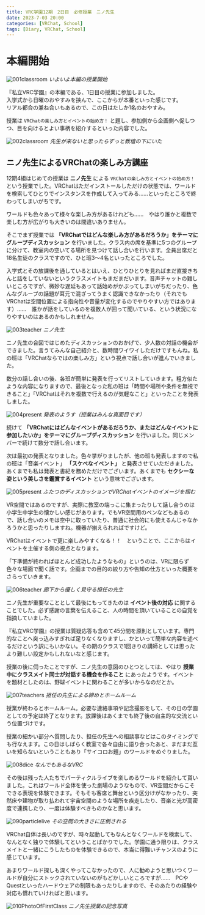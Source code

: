 ```yaml
---
title: VRC学園12期　2日目　必修授業　ニノ先生
date: 2023-7-03 20:00
categories: [VRChat, School]
tags: [Diary, VRChat, School]
---
```


# 本編開始

![001classroom](/assets/img/2023/07/vrc230703-001.png)
_いよいよ本編の授業開始_

『私立VRC学園』の本編である、1日目の授業に参加しました。  
入学式から日曜のおやすみを挟んで、ここからが本番といった感じです。  
リアル都合の兼ね合いもあるので、この日はたしか1名のおやすみ。

授業は `VRChatの楽しみ方とイベントの始め方！` と題し、参加側から企画側へ促しつつ、目を向けるとよい事柄を紹介するといった内容でした。

![002classroom](/assets/img/2023/07/vrc230703-002.png)
_先生が来ないと思ったらずっと教壇の下にいた_

## ニノ先生によるVRChatの楽しみ方講座

12期4組はじめての授業は **ニノ先生** による `VRChatの楽しみ方とイベントの始め方！` という授業でした。VRChatはただインストールしただけの状態では、ワールドを検索してひとりでインスタンスを作成して入ってみる……といったところで終わってしまいがちです。

ワールドも色々あって様々な楽しみ方があるけれども……　やはり誰かと複数で楽しむ方が広がりも大きいのは間違いありません。

そこでまず授業では **「VRChatではどんな楽しみ方があるだろうか」をテーマにグループディスカッション** を行いました。クラス内の席を基準に5つのグループに分けて、教室内の空いてる場所を見つけて話し合いを行います。全員出席だと18名生徒のクラスですので、ひと班3～4名といったところでした。

入学式とその放課後を通しているとはいえ、ひとりひとりを見ればまだ直接きちんと話をしていないというクラスメイトもまだまだいます。音声チャットの難しいところですが、微妙な遅延もあって話始めがかぶってしまいがちだったり、色んなグループの話題が耳元で混ざってうまく認識できなかったり（それでもVRChatは空間位置による指向性や音量が変化するのでやりやすい方ではあります）……　誰かが話をしているのを複数人が囲って聞いている、という状況になりやすいのはあるのかもしれません。

![003teacher](/assets/img/2023/07/vrc230703-003.png)
_ニノ先生_

ニノ先生の合図ではじめたディスカッションのおかげで、少人数の対話の機会ができました。言うてみんな自己紹介と、数時間ワイワイしただけですもんね。私の班は「VRChatならではの楽しみ方」という視点で話し合いが進んでいきました。

数分の話し合いの後、各班が簡単に発表を行ってリストしていきます。粗方似たような内容になりますので、最後となった私の班は「時間や場所や条件を無視できること」「VRChatはそれを複数で行えるのが気軽なこと」といったことを発表しました。

![004present](/assets/img/2023/07/vrc230703-004.png)
_発表のようす（授業はみんな真面目です）_

続けて **「VRChatにはどんなイベントがあるだろうか、またはどんなイベントに参加したいか」をテーマにグループディスカッション** を行いました。同じメンバーで続けて数分で話し合います。

次は最初の発表となりました。色々挙がりましたが、他の班も発表しますので私の班は「音楽イベント」 **「スケベなイベント」** と発表させていただきました。あくまでも私は発表と書紀を務めただけでございます。あくまでも **セクシーな姿という美しさを鑑賞するイベント** という意味でございます。

![005present](/assets/img/2023/07/vrc230703-005.png)
_ふたつのディスカッションでVRChatイベントのイメージを掴む_

VR空間ではあるのですが、実際に教室の端っこに集まったりして話し合うのは小学生中学生の懐かしい感じがあります。でもVR空間用のペンなどもあるので、話し合いのメモは空中に取っていたり、普通に社会的にも使えるんじゃなかろうかと思ったりしますね。機器が揃えられればですけど。

VRChatはイベントで更に楽しみやすくなる！！　ということで、ここからはイベントを主催する側の視点となります。

「下準備が終わればほとんど成功したようなもの」というのは、VRに限らず色々な場面で聞く話です。企画までの目的の絞り方や告知の仕方といった概要をさらっていきます。

![006teacher](/assets/img/2023/07/vrc230703-006.png)
_廊下から優しく見守る担任の先生_

ニノ先生が重要なこととして最後にもってきたのは **イベント後の対応** に関することでした。必ず感謝の言葉を伝えること、人の時間を頂いていることの自覚を指摘していました。

『私立VRC学園』の授業は質疑応答も含めて45分間を原則としています。専門的なことへ突っ込みすぎれば足りなくなりますし、かといって簡単な内容を述べるだけという訳にもいかない。その期のクラスで1回きりの講師としては思ったより難しい設定かもしれないなと感じます。

授業の後に伺ったことですが、ニノ先生の意図のひとつとしては、やはり **授業中にクラスメイト同士が対話する機会を作ること** にあったようです。イベントを題材としたのは、野球イベントに関わることが多いからなのだとか。

![007teachers](/assets/img/2023/07/vrc230703-007.png)
_担任の先生による締めとホームルーム_

授業が終わるとホームルーム。必要な連絡事項や記念撮影をして、その日の学園としての予定は終了となります。放課後はあくまでも終了後の自主的な交流という位置づけです。

授業の細かい部分へ質問したり、担任の先生への相談事などはこのタイミングでも行なえます。この日はしばらく教室で各々自由に語り合ったあと、まだまだ互いを知らないということもあり「サイコロお題」のワールドをめぐりました。

![008dice](/assets/img/2023/07/vrc230703-008.png)
_なんでもあるなVRC_

その後は残った人たちでパーティクルライブを楽しめるワールドを紹介して貰いました。これはワールド全体を使った劇場のようなもので、VR空間だからこそできる表現を体験できます。そもそも客席と舞台という区分けがなかったり、突然床や建物が取り払われて宇宙空間のような場所を疾走したり、音楽と光が高密度で連携したり、一度は体験すべきものかなと思います。

![090particlelive](/assets/img/2023/07/vrc230703-009.png)
_その空間の大きさに圧倒される_

VRChat自体は長いのですが、時々起動してもなんとなくワールドを検索して、なんとなく独りで体験してということばかりでした。学園に通う限りは、クラスメイトと一緒にこうしたものを体験できるので、本当に得難いチャンスのように感じています。

あまりワールド探しも深くやってこなかったので、人に勧めようと思いつくワールドが自分にストックされていないのがもどかしいところですが……　PCやQuestといったハードウェアの制限もあったりしますので、そのあたりの経験や対応も慣れていければと思います。

![010PhotoOfFirstClass](/assets/img/2023/07/vrc230703-010.png)
_ニノ先生授業の記念写真_